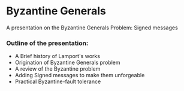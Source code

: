 # Byzantine Generals
A presentation on the Byzantine Generals Problem: Signed messages

### Outline of the presentation:
- A Brief history of Lamport's works
- Origination of Byzantine Generals problem
- A review of the Byzantine problem
- Adding Signed messages to make them unforgeable
- Practical Byzantine-fault tolerance
